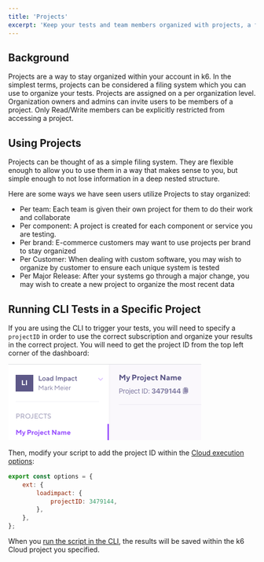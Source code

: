 ```yaml
---
title: 'Projects'
excerpt: 'Keep your tests and team members organized with projects, a filing system built into the k6 web app'
---
```


## Background

Projects are a way to stay organized within your account in k6. In the simplest terms, projects can be considered a filing system which you can use to organize your tests. Projects are assigned on a per organization level. Organization owners and admins can invite users to be members of a project. Only Read/Write members can be explicitly restricted from accessing a project.

## Using Projects

Projects can be thought of as a simple filing system. They are flexible enough to allow you to use them in a way that makes sense to you, but simple enough to not lose information in a deep nested structure.

Here are some ways we have seen users utilize Projects to stay organized:

- Per team: Each team is given their own project for them to do their work and collaborate
- Per component: A project is created for each component or service you are testing.
- Per brand: E-commerce customers may want to use projects per brand to stay organized
- Per Customer: When dealing with custom software, you may wish to organize by customer to ensure each unique system is tested
- Per Major Release: After your systems go through a major change, you may wish to create a new project to organize the most recent data

## Running CLI Tests in a Specific Project

If you are using the CLI to trigger your tests, you will need to specify a `projectID` in order to use the correct subscription and organize your results in the correct project. You will need to get the project ID from the top left corner of the dashboard:

![Test result navigation](images/02-Projects/projectID.png)

Then, modify your script to add the project ID within the [Cloud execution options](/cloud/creating-and-running-a-test/cloud-tests-from-the-cli#cloud-execution-options):

```js
export const options = {
    ext: {
        loadimpact: {
            projectID: 3479144,
        },
    },
};
```

When you [run the script in the CLI](/cloud/creating-and-running-a-test/cloud-tests-from-the-cli), the results will be saved within the k6 Cloud project you specified.